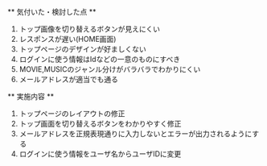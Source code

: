** 気付いた・検討した点 **  
1. トップ画像を切り替えるボタンが見えにくい  
2. レスポンスが遅い(HOME画面)  
3. トップページのデザインが好ましくない  
4. ログインに使う情報はIdなどの一意のものにすべき  
5. MOVIE,MUSICのジャンル分けがバラバラでわかりにくい  
6. メールアドレスが適当でも通る  

** 実施内容 **  
1. トップページのレイアウトの修正  
2. トップ画面を切り替えるボタンをわかりやすく修正  
2. メールアドレスを正規表現通りに入力しないとエラーが出力されるようにする  
3. ログインに使う情報をユーザ名からユーザIDに変更  
